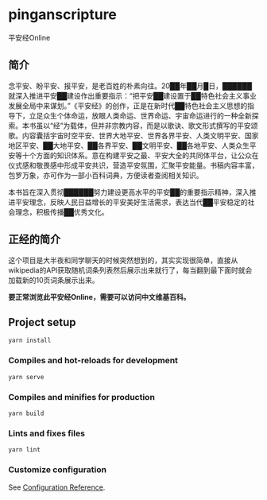 # pinganscripture

平安经Online

## 简介

念平安、盼平安、报平安，是老百姓的朴素向往。20██年██月█日，██████就深入推进平安██建设作出重要指示：“把平安██建设置于██特色社会主义事业发展全局中来谋划。”《平安经》的创作，正是在新时代██特色社会主义思想的指导下，立足众生个体命运，放眼人类命运、世界命运、宇宙命运进行的一种全新探索。本书虽以“经”为载体，但并非宗教内容，而是以歌诀、歌文形式撰写的平安颂歌。内容囊括宇宙时空平安、世界大地平安、世界各界平安、人类文明平安、国家地区平安、██大地平安、██各界平安、██文明平安、██各地平安、人类众生平安等十个方面的知识体系。意在构建平安之最、平安大全的共同体平台，让公众在仪式感和敬畏感中形成平安共识，营造平安氛围，汇聚平安能量。书稿内容丰富，包罗万象，亦可作为一部小百科词典，方便读者查阅相关知识。

本书旨在深入贯彻██████努力建设更高水平的平安██的重要指示精神，深入推进平安理念，反映人民日益增长的平安美好生活需求，表达当代██平安稳定的社会理念，积极传播██优秀文化。

## 正经的简介

这个项目是大半夜和同学聊天的时候突然想到的，其实实现很简单，直接从wikipedia的API获取随机词条列表然后展示出来就行了，每当翻到最下面时就会加载新的10页词条展示出来。

**要正常浏览此平安经Online，需要可以访问中文维基百科。**



## Project setup
```
yarn install
```

### Compiles and hot-reloads for development
```
yarn serve
```

### Compiles and minifies for production
```
yarn build
```

### Lints and fixes files
```
yarn lint
```

### Customize configuration
See [Configuration Reference](https://cli.vuejs.org/config/).
